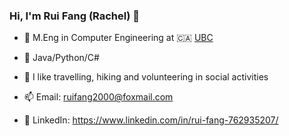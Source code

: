 ### Hi, I'm Rui Fang (Rachel) 👋

- 🍻 M.Eng in Computer Engineering at 🇨🇦 [UBC](https://www.ubc.ca)
- 🌱 Java/Python/C#
- 🤔 I like travelling, hiking and volunteering in social activities
  
- 📫 Email: ruifang2000@foxmail.com
- 📁 LinkedIn: https://www.linkedin.com/in/rui-fang-762935207/

